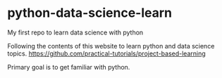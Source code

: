 # python-data-science-learn
My first repo to learn data science with python

Following the contents of this website to learn python and data science topics. 
https://github.com/practical-tutorials/project-based-learning

Primary goal is to get familiar with python. 
